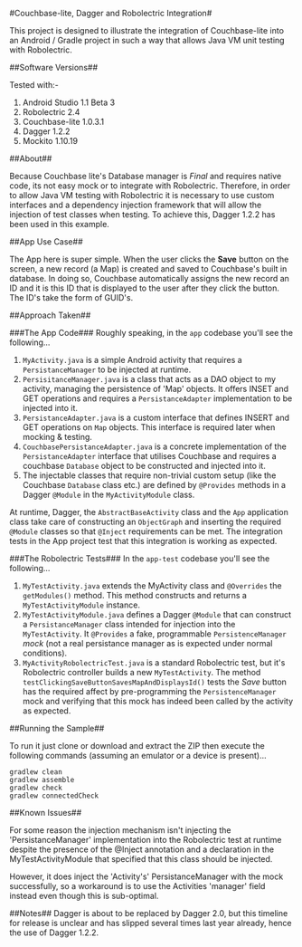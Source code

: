 #Couchbase-lite, Dagger and Robolectric Integration#

This project is designed to illustrate the integration of Couchbase-lite into an Android / Gradle project in such a way that allows Java VM unit testing with Robolectric.

##Software Versions##

Tested with:-

1. Android Studio 1.1 Beta 3
2. Robolectric 2.4
3. Couchbase-lite 1.0.3.1
4. Dagger 1.2.2
5. Mockito 1.10.19

##About##

Because Couchbase lite's Database manager is *Final* and requires native code, its not easy mock or to integrate with Robolectric. Therefore, in order to allow Java VM testing with Robolectric it is necessary to use custom interfaces and a dependency injection framework that will allow the injection of test classes when testing. To achieve this, Dagger 1.2.2 has been used in this example.

##App Use Case##

The App here is super simple. When the user clicks the **Save** button on the screen, a new record (a Map) is created and saved to Couchbase's built in database. In doing so, Couchbase automatically assigns the new record an ID and it is this ID that is displayed to the user after they click the button. The ID's take the form of GUID's.

##Approach Taken##

###The App Code###
Roughly speaking, in the `app` codebase you'll see the following...

1. `MyActivity.java` is a simple Android activity that requires a `PersistanceManager` to be injected at runtime.
2. `PersisitanceManager.java` is a class that acts as a DAO object to my activity, managing the persistence of 'Map' objects. It offers INSET and GET operations and requires a `PersistanceAdapter` implementation to be injected into it.
3. `PersistanceAdapter.java` is a custom interface that defines INSERT and GET operations on `Map` objects. This interface is required later when mocking & testing.
4. `CouchbasePersistanceAdapter.java` is a concrete implementation of the `PersistanceAdapter` interface that utilises Couchbase and requires a couchbase `Database` object to be constructed and injected into it.
5. The injectable classes that require non-trivial custom setup (like the Couchbase `Database` class etc.) are defined by `@Provides` methods in a Dagger `@Module` in the `MyActivityModule` class.

At runtime, Dagger, the `AbstractBaseActivity` class and the `App` application class take care of constructing an `ObjectGraph` and inserting the required `@Module` classes so that `@Inject` requirements can be met. The integration tests in the App project test that this integration is working as expected.

###The Robolectric Tests###
In the `app-test` codebase you'll see the following...

1. `MyTestActivity.java` extends the MyActivity class and `@Overrides` the `getModules()` method. This method constructs and returns a `MyTestActivityModule` instance.
2. `MyTestActivityModule.java` defines a Dagger `@Module` that can construct a `PersistanceManager` class intended for injection into the `MyTestActivity`. It `@Provides` a fake, programmable `PersistenceManager` _mock_ (not a real persistance manager as is expected under normal conditions).
3. `MyActivityRobolectricTest.java` is a standard Robolectric test, but it's Robolectric controller builds a new `MyTestActivity`. The method `testClickingSaveButtonSavesMapAndDisplaysId()` tests the _Save_ button has the required affect by pre-programming the `PersistenceManager` mock and verifying that this mock has indeed been called by the activity as expected.

##Running the Sample##

To run it just clone or download and extract the ZIP then execute the following commands (assuming an emulator or a device is present)...

```
gradlew clean
gradlew assemble
gradlew check
gradlew connectedCheck
```

##Known Issues##

For some reason the injection mechanism isn't injecting the 'PersistanceManager' implementation into the Robolectric test at runtime despite the presence of the @Inject annotation and a declaration in the MyTestActivityModule that specified that this class should be injected.

However, it does inject the 'Activity's' PersistanceManager with the mock successfully, so a workaround is to use the Activities 'manager' field instead even though this is sub-optimal.

##Notes##
Dagger is about to be replaced by Dagger 2.0, but this timeline for release is unclear and has slipped several times last year already, hence the use of Dagger 1.2.2.